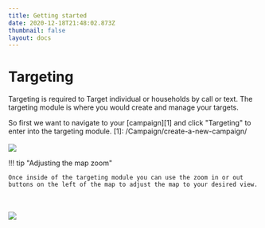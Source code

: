 ```yaml
---
title: Getting started
date: 2020-12-18T21:48:02.873Z
thumbnail: false
layout: docs
---
```

# Targeting

Targeting is required to Target individual or households by call or text. The targeting module is where you would create and manage your targets.

So first we want to navigate to your [campaign][1] and click "Targeting" to enter into the targeting module.
[1]: /Campaign/create-a-new-campaign/
<br><br>
![](../../images/targeting-step1.jpg)

!!! tip "Adjusting the map zoom"

    Once inside of the targeting module you can use the zoom in or out buttons on the left of the map to adjust the map to your desired view.

<br><br>
![](../../images/targeting-zoom-step1.jpg)